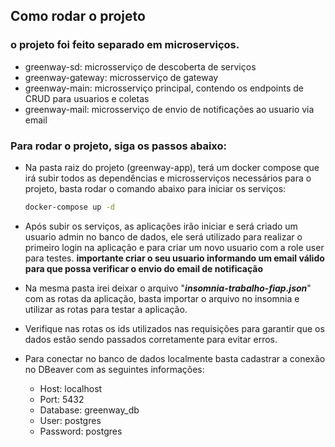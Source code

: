 ## Como rodar o projeto

### o projeto foi feito separado em microserviços.

- greenway-sd: microsserviço de descoberta de serviços
- greenway-gateway: microsserviço de gateway
- greenway-main: microsserviço principal, contendo os endpoints de CRUD para usuarios e coletas
- greenway-mail: microsserviço de envio de notificações ao usuario via email

### Para rodar o projeto, siga os passos abaixo:

- Na pasta raiz do projeto (greenway-app), terá um docker compose que irá subir todos as dependências e microsserviços necessários para o projeto, basta rodar o comando abaixo para iniciar os serviços:
    ```bash 
    docker-compose up -d
    ```
- Após subir os serviços, as aplicações irão iniciar e será criado um usuario admin no banco de dados, ele será utilizado para realizar o primeiro login na aplicação e para criar um novo usuario com a role user para testes.
  **importante criar o seu usuario informando um email válido para que possa verificar o envio do email de notificação**

    
- Na mesma pasta irei deixar o arquivo "**_insomnia-trabalho-fiap.json_**" com as rotas da aplicação, basta importar o arquivo no insomnia e utilizar as rotas para testar a aplicação.


- Verifique nas rotas os ids utilizados nas requisições para garantir que os dados estão sendo passados corretamente para evitar erros.

- Para conectar no banco de dados localmente basta cadastrar a conexão no DBeaver com as seguintes informações:
    - Host: localhost
    - Port: 5432
    - Database: greenway_db
    - User: postgres
    - Password: postgres